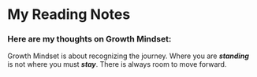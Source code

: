 # My Reading Notes

### Here are my thoughts on Growth Mindset:

Growth Mindset is about recognizing the journey. Where you are ***standing*** is not where you must ***stay***. There is always room to move forward.


